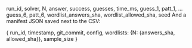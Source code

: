 run_id, solver, N, answer, success, guesses, time_ms, guess_1, patt_1, ... guess_6, patt_6, wordlist_answers_sha, wordlist_allowed_sha, seed
And a manifest JSON saved next to the CSV:

{ run_id, timestamp, git_commit, config, wordlists: {N: {answers_sha, allowed_sha}}, sample_size }